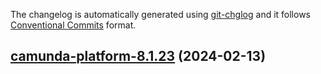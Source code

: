 The changelog is automatically generated using [git-chglog](https://github.com/git-chglog/git-chglog)
and it follows [Conventional Commits](https://www.conventionalcommits.org/en/v1.0.0/) format.


<a name="camunda-platform-8.1.23"></a>
## [camunda-platform-8.1.23](https://github.com/camunda/camunda-platform-helm/compare/camunda-platform-8.1.22...camunda-platform-8.1.23) (2024-02-13)

